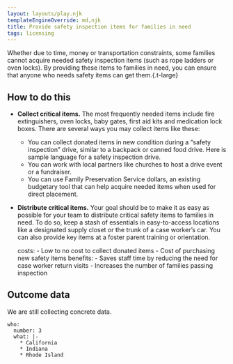 ```yaml
---
layout: layouts/play.njk
templateEngineOverride: md,njk
title: Provide safety inspection items for families in need
tags: licensing
---
```


Whether due to time, money or transportation constraints, some families cannot acquire needed safety inspection items (such as rope ladders or oven locks). By providing these items to families in need, you can ensure that anyone who needs safety items can get them.{.t-large}

## How to do this

* **Collect critical items.** The most frequently needed items include
fire extinguishers, oven locks, baby gates, first aid kits and medication
lock boxes. There are several ways you may collect items like these:

  * You can collect donated items in new condition during a “safety inspection” drive, similar to a backpack or canned food drive. Here is sample language for a safety inspection drive.
  * You can work with local partners like churches to host a drive event or a fundraiser.
  * You can use Family Preservation Service dollars, an existing budgetary tool that can help acquire needed items when used for direct placement.

* **Distribute critical items.** Your goal should be to make it as easy as possible for your team to distribute critical safety items to families in need. To do so, keep a stash of essentials in easy-to-access locations like a designated supply closet or the trunk of a case worker’s car. You can also provide key items at a foster parent training or orientation.

    costs:
      - Low to no cost to collect donated items
      - Cost of purchasing new safety items
    benefits:
      - Saves staff time by reducing the need for case worker return visits
      - Increases the number of families passing inspection

## Outcome data

We are still collecting concrete data.

    who:
      number: 3
      what: |-
        * California
        * Indiana
        * Rhode Island
 
